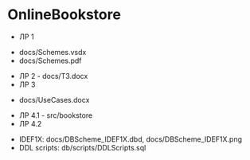 # OnlineBookstore

* ЛР 1 
- docs/Schemes.vsdx
- docs/Schemes.pdf
* ЛР 2 - docs/ТЗ.docx
* ЛР 3 
- docs/UseCases.docx
* ЛР 4.1 - src/bookstore
* ЛР 4.2 
- IDEF1X: docs/DBScheme_IDEF1X.dbd, docs/DBScheme_IDEF1X.png
- DDL scripts: db/scripts/DDLScripts.sql
